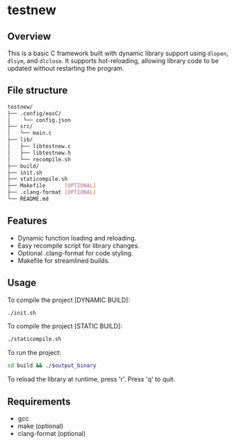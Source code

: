 # testnew

## Overview
This is a basic C framework built with dynamic library support using `dlopen`, `dlsym`, and `dlclose`. 
It supports hot-reloading, allowing library code to be updated without restarting the program.

## File structure 


```bash
testnew/
├── .config/easC/
│    └── config.json
├── src/
│   └── main.c
├── lib/
│   ├── libtestnew.c
│   ├── libtestnew.h
│   └── recompile.sh
├── build/
├── init.sh
├── staticompile.sh
├── Makefile      [OPTIONAL]
├── .clang-format [OPTIONAL]
└── README.md
```

## Features
- Dynamic function loading and reloading.
- Easy recompile script for library changes.
- Optional .clang-format for code styling.
- Makefile for streamlined builds.

## Usage
To compile the project [DYNAMIC BUILD]:
```bash
./init.sh
```

To compile the project [STATIC BUILD]:
```bash 
./staticompile.sh 
```

To run the project:
```bash
cd build && ./$output_binary
```

To reload the library at runtime, press 'r'. Press 'q' to quit.

## Requirements
- gcc
- make (optional)
- clang-format (optional)


